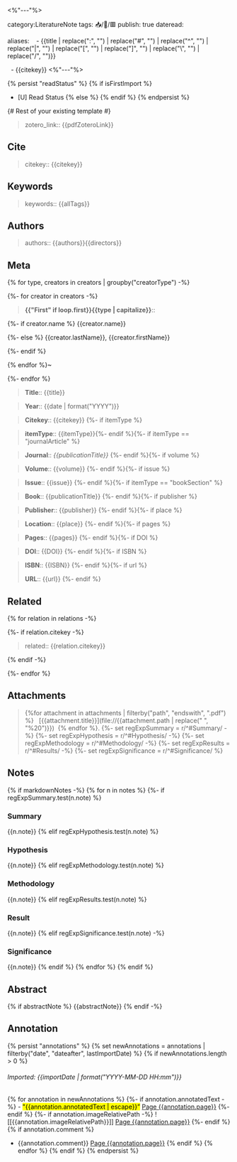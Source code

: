 <%"---"%>

category:LiteratureNote
tags: 📥️/📜️/🟥️
publish: true
dateread:

aliases: 
  - {{title | replace(":", "") | replace("#", "") | replace("^", "") | replace("|", "") | replace("\[", "") | replace("\]", "") | replace("\\", "") | replace("/", "")}}

  - {{citekey}}
<%"---"%>

{% persist "readStatus" %}
{% if isFirstImport %}
- [U] Read Status
{% else %}
{% endif %}
{% endpersist %}


{# Rest of your existing template #}

> zotero_link:: {{pdfZoteroLink}}

## Cite
> citekey:: {{citekey}}

## Keywords
> keywords:: {{allTags}}

## Authors
> authors:: {{authors}}{{directors}}

## Meta

{% for type, creators in creators | groupby("creatorType") -%}

{%- for creator in creators -%}

> **{{"First" if loop.first}}{{type | capitalize}}**::

{%- if creator.name %} {{creator.name}}  

{%- else %} {{creator.lastName}}, {{creator.firstName}}  

{%- endif %}  

{% endfor %}~ 

{%- endfor %}    

> **Title**:: {{title}}  

> **Year**:: {{date | format("YYYY")}}   

> **Citekey**:: {{citekey}} {%- if itemType %}  

> **itemType**:: {{itemType}}{%- endif %}{%- if itemType == "journalArticle" %}  

> **Journal**:: *{{publicationTitle}}* {%- endif %}{%- if volume %}  

> **Volume**:: {{volume}} {%- endif %}{%- if issue %}  

> **Issue**:: {{issue}} {%- endif %}{%- if itemType == "bookSection" %}  

> **Book**:: {{publicationTitle}} {%- endif %}{%- if publisher %}  

> **Publisher**:: {{publisher}} {%- endif %}{%- if place %}  

> **Location**:: {{place}} {%- endif %}{%- if pages %}   

> **Pages**:: {{pages}} {%- endif %}{%- if DOI %}  

> **DOI**:: {{DOI}} {%- endif %}{%- if ISBN %}  

> **ISBN**:: {{ISBN}} {%- endif %}{%- if url %} 
> 
> **URL**:: {{url}} {%- endif %}

## Related

{% for relation in relations -%}

{%- if relation.citekey -%}

> related:: {{relation.citekey}}

{% endif -%}

{%- endfor %}

## Attachments

> {%for attachment in attachments | filterby("path", "endswith", ".pdf") %}
>  [{{attachment.title}}](file://{{attachment.path | replace(" ", "%20")}})  {% endfor %}.
{%- set regExpSummary = r/^#Summary/ -%}
{%- set regExpHypothesis = r/^#Hypothesis/ -%}
{%- set regExpMethodology = r/^#Methodology/ -%}
{%- set regExpResults = r/^#Results/ -%}
{%- set regExpSignificance = r/^#Significance/ %}

## Notes

{% if markdownNotes -%}
{% for n in notes %}
{%- if regExpSummary.test(n.note) %}

### Summary

{{n.note}}
{% elif regExpHypothesis.test(n.note) %}

### Hypothesis

{{n.note}}
  {% elif regExpMethodology.test(n.note) %}
  
### Methodology

{{n.note}}
  {% elif regExpResults.test(n.note) %}
  
### Result

{{n.note}}
  {% elif regExpSignificance.test(n.note) -%}
  
### Significance

{{n.note}}
  {% endif %}
{% endfor %}
{% endif %}

## Abstract

{% if abstractNote  %}
{{abstractNote}}
{% endif  -%}

## Annotation

{%  persist "annotations" %}
{% set newAnnotations = annotations | filterby("date", "dateafter", lastImportDate) %}
{% if newAnnotations.length > 0 %} 
###### Imported: {{importDate | format("YYYY-MM-DD HH:mm")}}

{% for annotation in newAnnotations %} 
{%- if annotation.annotatedText -%} - <mark class="hltr-{{annotation.colorCategory | lower}}">"{{annotation.annotatedText | escape}}”</mark> [Page {{annotation.page}}](zotero://open-pdf/library/items/{{annotation.attachment.itemKey}}?page={{annotation.page}}&annotation={{annotation.id}}) {%- endif %} 
{%- if annotation.imageRelativePath -%} ![[{{annotation.imageRelativePath}}]] [Page {{annotation.page}}](zotero://open-pdf/library/items/{{annotation.attachment.itemKey}}?page={{annotation.page}}&annotation={{annotation.id}}) {%- endif %}
{% if annotation.comment %}  
- {{annotation.comment}} [Page {{annotation.page}}](zotero://open-pdf/library/items/{{annotation.attachment.itemKey}}?page={{annotation.page}}&annotation={{annotation.id}}) 
{% endif %} 
{% endfor %} 
{% endif %} 
{% endpersist %}
